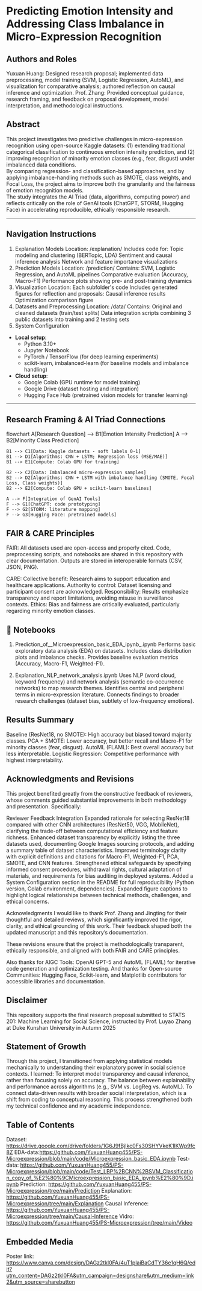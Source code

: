 # Predicting Emotion Intensity and Addressing Class Imbalance in Micro-Expression Recognition
## Authors and Roles
Yuxuan Huang: Designed research proposal; implemented data preprocessing, model training (SVM, Logistic Regression, AutoML), and visualization for comparative analysis; authored reflection on causal inference and optimization.
Prof. Zhang: Provided conceptual guidance, research framing, and feedback on proposal development, model interpretation, and methodological instructions.

## Abstract
This project investigates two predictive challenges in micro-expression recognition using open-source Kaggle datasets: (1) extending traditional categorical classification to continuous emotion intensity prediction, and (2) improving recognition of minority emotion classes (e.g., fear, disgust) under imbalanced data conditions.  
By comparing regression- and classification-based approaches, and by applying imbalance-handling methods such as SMOTE, class weights, and Focal Loss, the project aims to improve both the granularity and the fairness of emotion recognition models.  
The study integrates the AI Triad (data, algorithms, computing power) and reflects critically on the role of GenAI tools (ChatGPT, STORM, Hugging Face) in accelerating reproducible, ethically responsible research.  

---
## Navigation Instructions
1. Explanation Models
Location: /explanation/
Includes code for:
Topic modeling and clustering (BERTopic, LDA)
Sentiment and causal inference analysis
Network and feature importance visualizations
2. Prediction Models
Location: /prediction/
Contains:
SVM, Logistic Regression, and AutoML pipelines
Comparative evaluation (Accuracy, Macro-F1)
Performance plots showing pre- and post-training dynamics
3. Visualization
Location: Each subfolder's code
Includes generated figures for reflection and proposals:
Causal inference results
Optimization comparison figure
4. Datasets and Preprocessing
Location: /data/
Contains:
Original and cleaned datasets (train/test splits)
Data integration scripts combining 3 public datasets into training and 2 testing sets
5. System Configuration
- **Local setup**:  
  - Python 3.10+  
  - Jupyter Notebook  
  - PyTorch / TensorFlow (for deep learning experiments)  
  - scikit-learn, imbalanced-learn (for baseline models and imbalance handling)  
- **Cloud setup**:  
  - Google Colab (GPU runtime for model training)  
  - Google Drive (dataset hosting and integration)  
  - Hugging Face Hub (pretrained vision models for transfer learning)  

---

## Research Framing & AI Triad Connections
flowchart
    A[Research Question] --> B1[Emotion Intensity Prediction]
    A --> B2[Minority Class Prediction]

    B1 --> C1[Data: Kaggle datasets - soft labels 0-1]
    B1 --> D1[Algorithms: CNN + LSTM; Regression loss (MSE/MAE)]
    B1 --> E1[Compute: Colab GPU for training]

    B2 --> C2[Data: Imbalanced micro-expression samples]
    B2 --> D2[Algorithms: CNN + LSTM with imbalance handling (SMOTE, Focal Loss, Class weights)]
    B2 --> E2[Compute: Colab GPU + scikit-learn baselines]

    A --> F[Integration of GenAI Tools]
    F --> G1[ChatGPT: code prototyping]
    F --> G2[STORM: literature mapping]
    F --> G3[Hugging Face: pretrained models]

## FAIR & CARE Principles
FAIR:
All datasets used are open-access and properly cited.
Code, preprocessing scripts, and notebooks are shared in this repository with clear documentation.
Outputs are stored in interoperable formats (CSV, JSON, PNG).

CARE:
Collective benefit: Research aims to support education and healthcare applications.
Authority to control: Dataset licensing and participant consent are acknowledged.
Responsibility: Results emphasize transparency and report limitations, avoiding misuse in surveillance contexts.
Ethics: Bias and fairness are critically evaluated, particularly regarding minority emotion classes.

## 📘 Notebooks
1. Prediction_of__Microexpression_basic_EDA_ipynb_.ipynb
Performs basic exploratory data analysis (EDA) on datasets.
Includes class distribution plots and imbalance checks.
Provides baseline evaluation metrics (Accuracy, Macro-F1, Weighted-F1).

2. Explanation_NLP_network_analysis.ipynb
Uses NLP (word cloud, keyword frequency) and network analysis (semantic co-occurrence networks) to map research themes.
Identifies central and peripheral terms in micro-expression literature.
Connects findings to broader research challenges (dataset bias, subtlety of low-frequency emotions).

## Results Summary
Baseline (ResNet18, no SMOTE): High accuracy but biased toward majority classes.
PCA + SMOTE: Lower accuracy, but better recall and Macro-F1 for minority classes (fear, disgust).
AutoML (FLAML): Best overall accuracy but less interpretable.
Logistic Regression: Competitive performance with highest interpretability.

## Acknowledgments and Revisions
This project benefited greatly from the constructive feedback of reviewers, whose comments guided substantial improvements in both methodology and presentation. Specifically:

Reviewer Feedback Integration
Expanded rationale for selecting ResNet18 compared with other CNN architectures (ResNet50, VGG, MobileNet), clarifying the trade-off between computational efficiency and feature richness.
Enhanced dataset transparency by explicitly listing the three datasets used, documenting Google Images sourcing protocols, and adding a summary table of dataset characteristics.
Improved terminology clarity with explicit definitions and citations for Macro-F1, Weighted-F1, PCA, SMOTE, and CNN features.
Strengthened ethical safeguards by specifying informed consent procedures, withdrawal rights, cultural adaptation of materials, and requirements for bias auditing in deployed systems.
Added a System Configuration section in the README for full reproducibility (Python version, Colab environment, dependencies).
Expanded figure captions to highlight logical relationships between technical methods, challenges, and ethical concerns.

Acknowledgments
I would like to thank Prof. Zhang and Jingting for their thoughtful and detailed reviews, which significantly improved the rigor, clarity, and ethical grounding of this work. Their feedback shaped both the updated manuscript and this repository’s documentation.

These revisions ensure that the project is methodologically transparent, ethically responsible, and aligned with both FAIR and CARE principles.

Also thanks for AIGC Tools: OpenAI GPT-5 and AutoML (FLAML) for iterative code generation and optimization testing.
And thanks for Open-source Communities: Hugging Face, Scikit-learn, and Matplotlib contributors for accessible libraries and documentation.

## Disclaimer
This repository supports the final research proposal submitted to STATS 201: Machine Learning for Social Science, instructed by Prof. Luyao Zhang at Duke Kunshan University in Autumn 2025

## Statement of Growth

Through this project, I transitioned from applying statistical models mechanically to understanding their explanatory power in social science contexts.
I learned:
To interpret model transparency and causal inference, rather than focusing solely on accuracy.
The balance between explainability and performance across algorithms (e.g., SVM vs. LogReg vs. AutoML).
To connect data-driven results with broader social interpretation, which is a shift from coding to conceptual reasoning.
This process strengthened both my technical confidence and my academic independence.

## Table of Contents
Dataset: https://drive.google.com/drive/folders/1G6J9fBjIkc0Fs30SHYVkeK1lKWp9fc8Z
EDA-data:https://github.com/YuxuanHuang455/PS-Microexpression/blob/main/code/Microexpression_basic_EDA.ipynb
Test-data: https://github.com/YuxuanHuang455/PS-Microexpression/blob/main/code/Test_LBP%2BCNN%2BSVM_Classification_copy_of_%E2%80%9CMicroexpression_basic_EDA_ipynb%E2%80%9D.ipynb
Prediction: https://github.com/YuxuanHuang455/PS-Microexpression/tree/main/Prediction
Explanation: https://github.com/YuxuanHuang455/PS-Microexpression/tree/main/Explanation
Causal Inference: https://github.com/YuxuanHuang455/PS-Microexpression/tree/main/Causal-Inference
Vidro: https://github.com/YuxuanHuang455/PS-Microexpression/tree/main/Video

## Embedded Media
Poster link: https://www.canva.com/design/DAGz2tkl0FA/4uT1plaiBaCdTY36e1qH6Q/edit?utm_content=DAGz2tkl0FA&utm_campaign=designshare&utm_medium=link2&utm_source=sharebutton 
